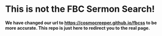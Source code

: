 # This is not the FBC Sermon Search!
**We have changed our url to https://cosmocreeper.github.io/fbcss to be more accurate. This repo is just here to redirect you to the real page.**
